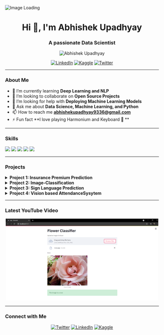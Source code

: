
<img src="https://5.imimg.com/data5/SELLER/Default/2023/2/FX/AU/GX/183973801/jaishreeram-500x500.jpg" alt="Image Loading" width="500" height="600">


<h1 align="center">Hi 👋, I'm Abhishek Upadhyay</h1>
<h3 align="center">A passionate Data Scientist</h3>

<p align="center"> <img src="https://komarev.com/ghpvc/?username=Abhishek4209&label=Profile%20views&color=0e75b6&style=flat" alt="Abhishek Upadhyay" /> </p>

<p align="center">
  <a href="https://linkedin.com/in/abhishek-upadhyay"><img src="https://img.shields.io/badge/-Abhishek%20Upadhyay-blue?style=flat&logo=Linkedin&logoColor=white" alt="LinkedIn"/></a>
  <a href="https://www.kaggle.com/abhishupadhyay"><img src="https://img.shields.io/badge/-Abhishek%20Upadhyay-grey?style=flat&logo=Kaggle&logoColor=white" alt="Kaggle"/></a>
  <a href="https://x.com/Abhishe21529227"><img src="https://img.shields.io/twitter/follow/abhishek-upadhyay?style=social" alt="Twitter"/></a>
</p>


---

### About Me

- 🌱 I’m currently learning **Deep Learning and NLP**
- 👯 I’m looking to collaborate on **Open Source Projects**
- 🤔 I’m looking for help with **Deploying Machine Learning Models**
- 💬 Ask me about **Data Science, Machine Learning, and Python**
- 📫 How to reach me **abhishekupadhyay9336@gmail.com**
- ⚡ Fun fact **I love  playing Harmonium and Keyboard 🎹 **

---

### Skills

<p align="left">
  <img src="https://img.shields.io/badge/Python-3670A0?style=for-the-badge&logo=python&logoColor=ffdd54"/>
  <img src="https://img.shields.io/badge/R-276DC3?style=for-the-badge&logo=r&logoColor=white"/>
  <img src="https://img.shields.io/badge/TensorFlow-FF6F00?style=for-the-badge&logo=tensorflow&logoColor=white"/>
  
  <img src="https://img.shields.io/badge/Scikit--Learn-F7931E?style=for-the-badge&logo=scikit-learn&logoColor=white"/>
  <img src="https://img.shields.io/badge/SQL-336791?style=for-the-badge&logo=postgresql&logoColor=white"/>
</p>

---

### Projects

<details>
  <summary><b>Project 1: Insurance Premium Prediction</b></summary>
  <p>The goal of this project is to give people an estimate of how much they need based on their individual health situation. After that, customers can work with any health insurance carrier and its plans and perks while keeping the projected cost from our study in mind. This can assist a person in concentrating on the health side of an insurance policy rather han the ineffective part

</p>
  <img src="https://user-images.githubusercontent.com/house-price-prediction.gif" alt="House Price Prediction" width="500"/>
</details>

<details>
  <summary><b>Project 2: Image-Classification </b></summary>
  <p>Image-Classification-Streamlit-TensorFlow techniques.</p>
    <a href="https://youtu.be/aTXraC_CS6s?si=EnIE7gjCjr39KoDQ"><img src="https://github.com/Abhishek4209/Flower-Image-Classification/blob/main/misc/sample_output.png" alt="Latest YouTube Video" width="500"/></a>
</details>

<details>
  <summary><b>Project 3: Sign Language Prediction </b></summary>
  <p>Sign language is a vital means of communication for people with hearing impairments. This project aims to leverage machine learning algorithms to automatically interpret sign language gestures. By training models on a dataset of sign language gestures, the system can recognize and translate these gestures into text or speech.</p>
  <img src="https://github.com/Abhishek4209/Sign-Language-detection/blob/main/Cssd.gif" alt="Sign Language prediction" width="500"/>
</details>



<details>
  <summary><b>Project 4: Vision based AttendanceSysytem </b></summary>
  <p>Smart attendance system using OpenCv and Hara- Cascade Classifier .</p>
  <img src="https://github.com/Abhishek4209/Smart--Attendence-System/blob/main/example.png" alt="Sign Language prediction" width="500"/>
</details>




---

### Latest YouTube Video

<p align="center">
  <a href="https://youtu.be/aTXraC_CS6s?si=EnIE7gjCjr39KoDQ"><img src="https://github.com/Abhishek4209/Flower-Image-Classification/blob/main/misc/sample_output.png" alt="Latest YouTube Video" width="500"/></a>
</p>

---

### Connect with Me

<p align="center">
  <a href="https://twitter.com/abhishek-upadhyay"><img src="https://img.shields.io/twitter/follow/abhishek-upadhyay?style=social" alt="Twitter"/></a>
  <a href="https://linkedin.com/in/abhishek-upadhyay"><img src="https://img.shields.io/badge/-Abhishek%20Upadhyay-blue?style=flat&logo=Linkedin&logoColor=white" alt="LinkedIn"/></a>
  <a href="https://kaggle.com/abhishek-upadhyay"><img src="https://img.shields.io/badge/-Abhishek%20Upadhyay-grey?style=flat&logo=Kaggle&logoColor=white" alt="Kaggle"/></a>
</p>


</p>
